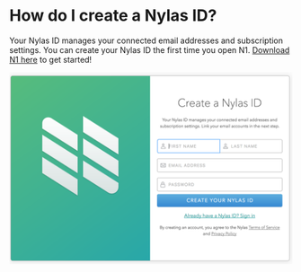 <div id="container">

# How do I create a Nylas ID?

Your Nylas ID manages your connected email addresses and subscription settings. You can create your Nylas ID the first time you open N1\. [Download N1 here](https://nylas.com/download) to get started!

![](./create-nylas-id.png)
